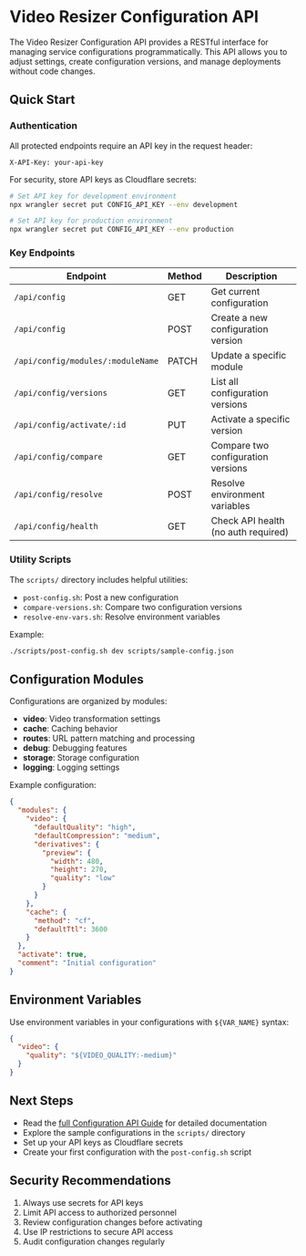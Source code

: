 # Video Resizer Configuration API

The Video Resizer Configuration API provides a RESTful interface for managing service configurations programmatically. This API allows you to adjust settings, create configuration versions, and manage deployments without code changes.

## Quick Start

### Authentication

All protected endpoints require an API key in the request header:

```
X-API-Key: your-api-key
```

For security, store API keys as Cloudflare secrets:

```bash
# Set API key for development environment
npx wrangler secret put CONFIG_API_KEY --env development

# Set API key for production environment 
npx wrangler secret put CONFIG_API_KEY --env production
```

### Key Endpoints

| Endpoint | Method | Description |
|----------|--------|-------------|
| `/api/config` | GET | Get current configuration |
| `/api/config` | POST | Create a new configuration version |
| `/api/config/modules/:moduleName` | PATCH | Update a specific module |
| `/api/config/versions` | GET | List all configuration versions |
| `/api/config/activate/:id` | PUT | Activate a specific version |
| `/api/config/compare` | GET | Compare two configuration versions |
| `/api/config/resolve` | POST | Resolve environment variables |
| `/api/config/health` | GET | Check API health (no auth required) |

### Utility Scripts

The `scripts/` directory includes helpful utilities:

- `post-config.sh`: Post a new configuration
- `compare-versions.sh`: Compare two configuration versions
- `resolve-env-vars.sh`: Resolve environment variables

Example:
```bash
./scripts/post-config.sh dev scripts/sample-config.json
```

## Configuration Modules

Configurations are organized by modules:

- **video**: Video transformation settings
- **cache**: Caching behavior
- **routes**: URL pattern matching and processing
- **debug**: Debugging features
- **storage**: Storage configuration
- **logging**: Logging settings

Example configuration:
```json
{
  "modules": {
    "video": {
      "defaultQuality": "high",
      "defaultCompression": "medium",
      "derivatives": {
        "preview": {
          "width": 480,
          "height": 270,
          "quality": "low"
        }
      }
    },
    "cache": {
      "method": "cf",
      "defaultTtl": 3600
    }
  },
  "activate": true,
  "comment": "Initial configuration"
}
```

## Environment Variables

Use environment variables in your configurations with `${VAR_NAME}` syntax:

```json
{
  "video": {
    "quality": "${VIDEO_QUALITY:-medium}"
  }
}
```

## Next Steps

- Read the [full Configuration API Guide](./CONFIGURATION_API_GUIDE.md) for detailed documentation
- Explore the sample configurations in the `scripts/` directory
- Set up your API keys as Cloudflare secrets
- Create your first configuration with the `post-config.sh` script

## Security Recommendations

1. Always use secrets for API keys
2. Limit API access to authorized personnel
3. Review configuration changes before activating
4. Use IP restrictions to secure API access
5. Audit configuration changes regularly